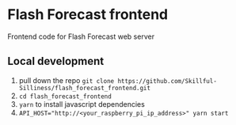 # Flash Forecast frontend
Frontend code for Flash Forecast web server


## Local development
1. pull down the repo `git clone https://github.com/Skillful-Silliness/flash_forecast_frontend.git`
2. `cd flash_forecast_frontend`
3. `yarn` to install javascript dependencies
4. `API_HOST="http://<your_raspberry_pi_ip_address>" yarn start`
